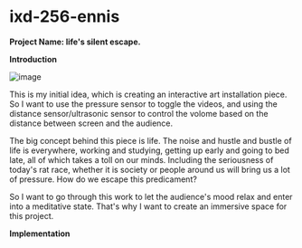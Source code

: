 # ixd-256-ennis

**Project Name: life's silent escape.**

**Introduction**

![image](https://github.com/qzz031219/ixd-256-ennis/assets/146476099/710eaf1f-fb2d-42b0-9ee6-d9ad6fd5cafd)

This is my initial idea, which is creating an interactive art installation piece. So I want to use the pressure sensor to toggle the videos, and using the distance sensor/ultrasonic sensor to control the volome based on the distance between screen and the audience.

The big concept behind this piece is life. The noise and hustle and bustle of life is everywhere, working and studying, getting up early and going to bed late, all of which takes a toll on our minds. Including the seriousness of today's rat race, whether it is society or people around us will bring us a lot of pressure. How do we escape this predicament?

So I want to go through this work to let the audience's mood relax and enter into a meditative state. That's why I want to create an immersive space for this project.




**Implementation**
